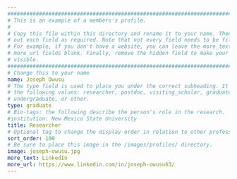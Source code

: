 ```yaml
---
################################################################################
# This is an example of a members's profile.                                   #
#                                                                              #
# Copy this file within this directory and rename it to your name. Then fill   #
# out each field as required. Note that not every field needs to be filled out.#
# For example, if you don't have a website, you can leave the more_text and    #
# more_url fields blank. Finally, remove the hidden field to make your profile #
# visible.                                                                     #
################################################################################
# Change this to your name
name: Joseph Owusu
# The type field is used to place you under the correct subheading. It may be of
# the following values: researcher, postdoc, visiting_scholar, graduate,
# undergraduate, or other.
type: graduate
# Bio-tags: the following describe the person's role in the research.
#institution: New Mexico State University
title: Researcher
# Optional tag to change the display order in relation to other professors
sort_order: 100
# Be sure to place this image in the /images/profiles/ directory.
image: joseph-owusu.jpg
more_text: LinkedIn
more_url: https://www.linkedin.com/in/joseph-owusu63/
---
```


